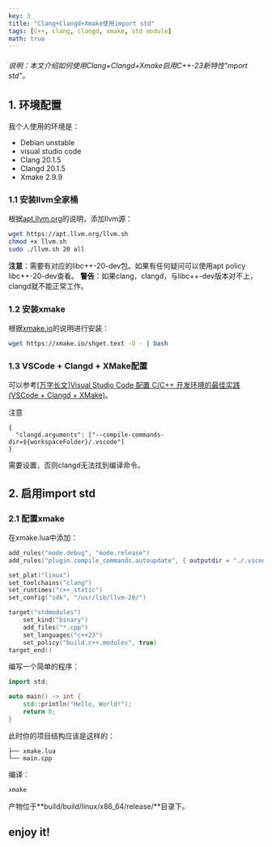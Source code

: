 ```yaml
---
key: 3
title: "Clang+Clangd+Xmake使用import std"
tags: [C++, clang, clangd, xmake, std module]
math: true
---
```


###### 说明：本文介绍如何使用Clang+Clangd+Xmake启用C++-23新特性"mport std"。

<!-- more -->

## 1. 环境配置

我个人使用的环境是：

- Debian unstable
- visual studio code
- Clang 20.1.5
- Clangd 20.1.5
- Xmake 2.9.9

### 1.1 安装llvm全家桶

根据[apt.llvm.org](https://apt.llvm.org/)的说明，添加llvm源：

``` bash
wget https://apt.llvm.org/llvm.sh
chmod +x llvm.sh
sudo ./llvm.sh 20 all
```

**注意**：需要有对应的libc++-20-dev包。如果有任何疑问可以使用apt policy libc++-20-dev查看。
**警告**：如果clang，clangd，与libc++-dev版本对不上，clangd就不能正常工作。

### 1.2 安装xmake

根据[xmake.io](https://xmake.io/#/zh-cn/guide/installation)的说明进行安装：

``` bash
wget https://xmake.io/shget.text -O - | bash
```

### 1.3 VSCode + Clangd + XMake配置

可以参考[[万字长文]Visual Studio Code 配置 C/C++ 开发环境的最佳实践(VSCode + Clangd + XMake)](https://zhuanlan.zhihu.com/p/398790625)。

注意
```
{
  "clangd.arguments": ["--compile-commands-dir=${workspaceFolder}/.vscode"]
}
```
需要设置，否则clangd无法找到编译命令。

## 2. 启用import std

### 2.1 配置xmake

在xmake.lua中添加：
``` lua
add_rules("mode.debug", "mode.release")
add_rules("plugin.compile_commands.autoupdate", { outputdir = "./.vscode" })

set_plat("linux")
set_toolchains("clang")
set_runtimes("c++_static")
set_config("sdk", "/usr/lib/llvm-20/")

target("stdmodules")
    set_kind("binary")
    add_files("*.cpp")
    set_languages("c++23")
    set_policy("build.c++.modules", true)
target_end()
```

编写一个简单的程序：
``` cpp
import std;

auto main() -> int {
    std::println("Hello, World!");
    return 0;
}
```

此时你的项目结构应该是这样的：
```
├── xmake.lua
└── main.cpp
```

编译：
``` bash
xmake
```

产物位于**build/build/linux/x86_64/release/**目录下。

## enjoy it!